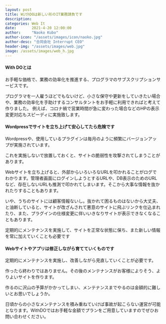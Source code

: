 ```yaml
---
layout: post
title: WithDOは新しい形のIT業務請負です
description: 
categories: Web It
date:       2021-4-20 12:00:00
author:     "Naoko Kubo"
author-icon: "/assets/images/icon/naoko.jpg"
author-desc: "合同会社 Interrupt CEO"
header-img: "/assets/images/web.jpg"
image: /assets/images/web_h.jpg
---
```


<h4 class="blogtitle">With DOとは</h4>
<p>お手軽な価格で、業務の効率化を推進する、プログラマのサブスクリプションサービスです。</p>
<p>プログラマを一人雇うほどでもないけど、小さな保守や更新をしていきたい場合や、業務の効率化を手助けするコンサルタントをお手軽に利用できればと考えて作りました。
例えば、コロナ禍で営業時間が急に変わった場合などのHPの表示変更対応もスピーディに実施致します。</p>
<h4 class="blogtitle">Wordpressでサイトを立ち上げて安心してたら危険です</h4>
<p>Wordpressや、使用しているプラグインは毎月のように頻繁にバージョンアップが実施されています。</p>
<p>これを実施しないで放置しておくと、サイトの脆弱性を攻撃されてしまうことがあります。</p>
<p>Webサイトを立ち上げると、外部からいろいろなURLを叩かれることがログでわかります。管理者画面にログインしようとするURLや、DB表示のためのURLなど、存在しないURLも推測で叩かれてしまいます。そこから大事な情報を抜かれたりすることもあります。</p>
<p>いや、うちのサイトには顧客情報ないし。抜かれて困るものはないから大丈夫、と油断していると、サイトが改ざんされて悪意のサイトに飛ぶリンクを仕込まれたり、また、プラグインの仕様変更に伴いいきなりサイトが表示できなくなることもあります。</p>
<p>定期的にメンテナンスを実施して、サイトを正常な状態に保ち、また新しい情報を常に加えていくことも必要です</p>

<h4 class="blogtitle">Webサイトやアプリは修正しながら育てていくものです</h4>
<p>定期的にメンテナンスを実施し、改善しながら見直していくことが必要です。</p>
<p>作ったら終わりではありません。その後のメンテナンスがお客様によりそう、よりよいサイトを作ります。</p>
<p>作るのに沢山の予算がかかってしまい、メンテナンスまでやるのは金額的に難しいとお思いでしょうか。</p>
<p>日頃からの小さなメンテナンスを積み重ねていけば事故が起こらない運営が可能となります。WithDOではお手軽な金額でプランをご用意していますのでぜひお問い合わせください。</p>




